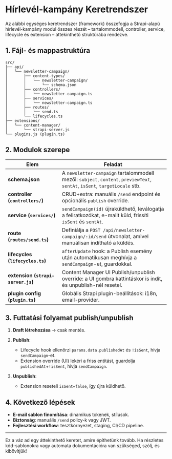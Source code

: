 # Hírlevél-kampány Keretrendszer

Az alábbi egységes keretrendszer (framework) összefogja a Strapi-alapú hírlevél-kampány modul összes részét – tartalommodell, controller, service, lifecycle és extension – áttekinthető struktúrába rendezve.

## 1. Fájl- és mappastruktúra

```
src/
├── api/
│   └── newsletter-campaign/
│       ├── content-types/
│       │   └── newsletter-campaign/
│       │       └── schema.json
│       ├── controllers/
│       │   └── newsletter-campaign.ts
│       ├── services/
│       │   └── newsletter-campaign.ts
│       ├── routes/
│       │   └── send.ts
│       └── lifecycles.ts
├── extensions/
│   └── content-manager/
│       └── strapi-server.js
└── plugins.js (plugin.ts)
```

## 2. Modulok szerepe

| Elem                               | Feladat                                                                                                                    |
| ---------------------------------- | -------------------------------------------------------------------------------------------------------------------------- |
| **schema.json**                    | A `newsletter-campaign` tartalommodell mezői: `subject`, `content`, `previewText`, `sentAt`, `isSent`, `targetLocale` stb. |
| **controller (`controllers/`)**    | CRUD+extra: manuális `/send` endpoint és opcionális `publish` override.                                                    |
| **service (`services/`)**          | `sendCampaign(id)` újraküldhető, leválogatja a feliratkozókat, e-mailt küld, frissíti `isSent` és `sentAt`.                |
| **route (`routes/send.ts`)**       | Definiálja a `POST /api/newsletter-campaign/:id/send` útvonalat, amivel manuálisan indítható a küldés.                     |
| **lifecycles (`lifecycles.ts`)**   | `afterUpdate` hook: a Publish esemény után automatikusan meghívja a `sendCampaign`-et, guardokkal.                         |
| **extension (`strapi-server.js`)** | Content Manager UI Publish/unpublish override: a UI gombra kattintáskor is indít, és unpublish-nél resetel.                |
| **plugin config (`plugin.ts`)**    | Globális Strapi plugin-beállítások: i18n, email-provider.                                                                  |

## 3. Futtatási folyamat publish/unpublish

1. **Draft létrehozása** → csak mentés.
2. **Publish**:

   * Lifecycle hook ellenőrzi `params.data.publishedAt` és `!isSent`, hívja `sendCampaign`-et.
   * Extension override (UI) lekéri a friss entitást, guardolja `publishedAt`+`!isSent`, hívja `sendCampaign`.
3. **Unpublish**:

   * Extension reseteli `isSent=false`, így újra küldhető.

## 4. Következő lépések

* **E-mail sablon finomítása**: dinamikus tokenek, stílusok.
* **Biztonság**: manuális `/send` policy-k vagy JWT.
* **Fejlesztési workflow**: tesztkörnyezet, staging, CI/CD pipeline.

---

Ez a váz ad egy áttekinthető keretet, amire építhetünk tovább. Ha részletes kód-sablonokra vagy automata dokumentációra van szükséged, szólj, és kibővítjük!
